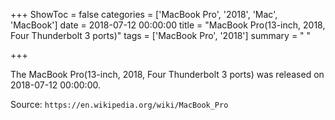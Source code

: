 +++
ShowToc = false
categories = ['MacBook Pro', '2018', 'Mac', 'MacBook']
date = 2018-07-12 00:00:00
title = "MacBook Pro(13-inch, 2018, Four Thunderbolt 3 ports)"
tags = ['MacBook Pro', '2018']
summary = " "

+++

The MacBook Pro(13-inch, 2018, Four Thunderbolt 3 ports) was released on 2018-07-12 00:00:00.

Source: `https://en.wikipedia.org/wiki/MacBook_Pro`


